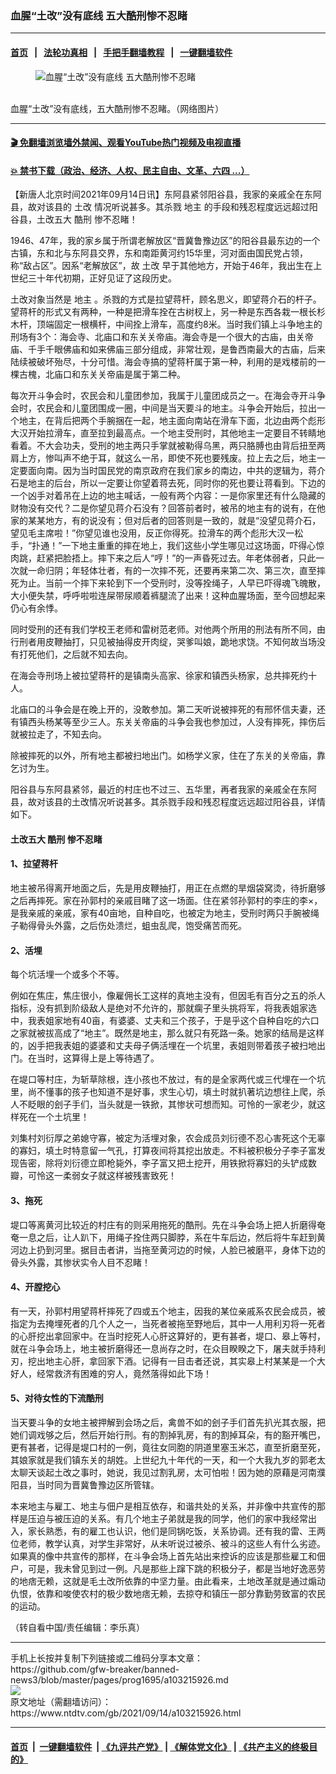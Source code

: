 ### 血腥“土改”没有底线 五大酷刑惨不忍睹
------------------------

#### [首页](https://github.com/gfw-breaker/banned-news3/blob/master/README.md) &nbsp;&nbsp;|&nbsp;&nbsp; [法轮功真相](https://github.com/begood0513/basic/blob/master/README.md)  &nbsp;&nbsp;|&nbsp;&nbsp; [手把手翻墙教程](https://github.com/gfw-breaker/guides/wiki)  &nbsp;&nbsp;|&nbsp;&nbsp; [一键翻墙软件](https://github.com/gfw-breaker/nogfw/blob/master/README.md)  



<div><div class="featured_image">
 <figure>
  <img alt="血腥“土改”没有底线 五大酷刑惨不忍睹" src="https://i.ntdtv.com/assets/uploads/2021/09/2021-09-14_152143.jpg"/>
 </figure><br/>
 <span class="caption">
  血腥“土改”没有底线，五大酷刑惨不忍睹。（网络图片）
 </span>
</div>
</div><hr/>

#### [ 🎬  免翻墙浏览墙外禁闻、观看YouTube热门视频及电视直播](https://github.com/gfw-breaker/HelloWorld)

#### [ 💥  禁书下载（政治、经济、人权、民主自由、文革、六四 ...）](https://github.com/gfw-breaker/books/blob/master/README.md)

<div><div class="post_content" itemprop="articleBody">
 <p>
  【新唐人北京时间2021年09月14日讯】东阿县紧邻阳谷县，我家的亲戚全在东阿县，故对该县的
  <ok href="https://www.ntdtv.com/gb/土改.htm">
   土改
  </ok>
  情况听说甚多。其杀戮
  <ok href="https://www.ntdtv.com/gb/地主.htm">
   地主
  </ok>
  的手段和残忍程度远远超过阳谷县，土改五大
  <ok href="https://www.ntdtv.com/gb/酷刑.htm">
   酷刑
  </ok>
  惨不忍睹！
 </p>
 <p>
  1946、47年，我的家乡属于所谓老解放区“晋冀鲁豫边区”的阳谷县最东边的一个古镇，东和北与东阿县交界，东和南距黄河约15华里，河对面由国民党占领，称“敌占区”。因系“老解放区”，故
  <ok href="https://www.ntdtv.com/gb/土改.htm">
   土改
  </ok>
  早于其他地方，开始于46年，我出生在上世纪三十年代初期，正好见证了这段历史。
 </p>
 <p>
  土改对象当然是
  <ok href="https://www.ntdtv.com/gb/地主.htm">
   地主
  </ok>
  。杀戮的方式是拉望蒋杆，顾名思义，即望蒋介石的杆子。望蒋杆的形式又有两种，一种是把滑车拴在古树杈上，另一种是东西各栽一根长杉木杆，顶端固定一根横杆，中间拴上滑车，高度约8米。当时我们镇上斗争地主的刑场有3个：海会寺、北庙口和东关关帝庙。海会寺是一个很大的古庙，由关帝庙、千手千眼佛庙和如来佛庙三部分组成，非常壮观，是鲁西南最大的古庙，后来陆续被破坏殆尽，十分可惜。海会寺搞的望蒋杆属于第一种，利用的是戏楼前的一棵古槐，北庙口和东关关帝庙是属于第二种。
 </p>
 <p>
  每次开斗争会时，农民会和儿童团参加，我属于儿童团成员之一。在海会寺开斗争会时，农民会和儿童团围成一圈，中间是当天要斗的地主。斗争会开始后，拉出一个地主，在背后把两个手腕捆在一起，地主面向南站在滑车下面，北边由两个彪形大汉开始拉滑车，直至拉到最高点。一个地主受刑时，其他地主一定要目不转睛地看着。不大会功夫，受刑的地主两只手掌就被勒得乌黑，两只胳膊也由背后扭至两肩上方，惨叫声不绝于耳，就这么一吊，即使不死也要残废。拉上去之后，地主一定要面向南。因为当时国民党的南京政府在我们家乡的南边，中共的逻辑为，蒋介石是地主的后台，所以一定要让你望着蒋去死，同时你的死也要让蒋看到。下边的一个凶手对着吊在上边的地主喊话，一般有两个内容：一是你家里还有什么隐藏的财物没有交代？二是你望见蒋介石没有？回答前者时，被吊的地主有的说有，在他家的某某地方，有的说没有；但对后者的回答则是一致的，就是“没望见蒋介石，望见毛主席啦！”你望见谁也没用，反正你得死。拉滑车的两个彪形大汉一松手，“扑通！”一下地主重重的摔在地上，我们这些小学生哪见过这场面，吓得心惊肉跳，赶紧把脸捂上。摔下来之后人“哼！”的一声昏死过去。年老体弱者，只此一次就一命归阴；年轻体壮者，有的一次摔不死，还要再来第二次、第三次，直至摔死为止。当前一个摔下来轮到下一个受刑时，没等拴绳子，人早已吓得魂飞魄散，大小便失禁，呼呼啦啦连屎带尿顺着裤腿流了出来！这种血腥场面，至今回想起来仍心有余悸。
 </p>
 <p>
  同时受刑的还有我们学校王老师和雷树范老师。对他两个所用的刑法有所不同，由行刑者用皮鞭抽打，只见被抽得皮开肉绽，哭爹叫娘，跪地求饶。不知何故当场没有打死他们，之后就不知去向。
 </p>
 <p>
  在海会寺刑场上被拉望蒋杆的是镇南头高家、徐家和镇西头杨家，总共摔死约十人。
 </p>
 <p>
  北庙口的斗争会是在晚上开的，没敢参加。第二天听说被摔死的有邢怀信夫妻，还有镇西头杨某等至少三人。东关关帝庙的斗争会我也参加过，人没有摔死，摔伤后就被拉走了，不知去向。
 </p>
 <p>
  除被摔死的以外，所有地主都被扫地出门。如杨学义家，住在了东关的关帝庙，靠乞讨为生。
 </p>
 <p>
  阳谷县与东阿县紧邻，最近的村庄也不过三、五华里，再者我家的亲戚全在东阿县，故对该县的土改情况听说甚多。其杀戮手段和残忍程度远远超过阳谷县，详情如下。
 </p>
 <h4>
  土改五大
  <ok href="https://www.ntdtv.com/gb/酷刑.htm">
   酷刑
  </ok>
  惨不忍睹
 </h4>
 <h4>
  1、拉望蒋杆
 </h4>
 <p>
  地主被吊得离开地面之后，先是用皮鞭抽打，用正在点燃的旱烟袋窝烫，待折磨够之后再摔死。家在孙郭村的亲戚目睹了这一场面。住在紧邻孙郭村的李庄的李×，是我亲戚的亲戚，家有40亩地，自种自吃，也被定为地主，受刑时两只手腕被绳子勒得骨头外露，之后伤处溃烂，蛆虫乱爬，饱受痛苦而死。
 </p>
 <h4>
  2、活埋
 </h4>
 <p>
  每个坑活埋一个或多个不等。
 </p>
 <p>
  例如在焦庄，焦庄很小，像雇佣长工这样的真地主没有，但因毛有百分之五的杀人指标，没有抓到阶级敌人是绝对不允许的，那就瘸子里头挑将军，将我表姐家选中，我表姐家地有40亩，有婆婆、丈夫和三个孩子，于是乎这个自种自吃的六口之家就被拔高成了“地主”。既然是地主，那么就只有死路一条。她家的结局是这样的，凶手把我表姐的婆婆和丈夫母子俩活埋在一个坑里，表姐则带着孩子被扫地出门。在当时，这算得上是上等待遇了。
 </p>
 <p>
  在堤口等村庄，为斩草除根，连小孩也不放过，有的是全家两代或三代埋在一个坑里，尚不懂事的孩子也知道不是好事，求生心切，填土时就扒著坑边想往上爬，杀人不眨眼的刽子手们，当头就是一铁掀，其惨状可想而知。可怜的一家老少，就这样死在一个土坑里！
 </p>
 <p>
  刘集村刘衍厚之弟媳守寡，被定为活埋对象，农会成员刘衍德不忍心害死这个无辜的寡妇，填土时特意留一气孔，打算夜间将其挖出放走。不料被积极分子李子富发现告密，除将刘衍德立即枪毙外，李子富又把土挖开，用铁掀将寡妇的头铲成数瓣，可怜这一柔弱女子就这样被残害致死！
 </p>
 <h4>
  3、拖死
 </h4>
 <p>
  堤口等离黄河比较近的村庄有的则采用拖死的酷刑。先在斗争会场上把人折磨得奄奄一息之后，让人趴下，用绳子拴住两只脚脖，系在牛车后边，然后将牛车赶到黄河边上扔到河里。据目击者讲，当拖至黄河边的时候，人脸已被磨平，身体下边的骨头外露，其惨状实令人目不忍睹！
 </p>
 <h4>
  4、开膛挖心
 </h4>
 <p>
  有一天，孙郭村用望蒋杆摔死了四或五个地主，因我的某位亲戚系农民会成员，被指定为去掩埋死者的几个人之一，当死者被拖至野地后，其中一人用利刃将一死者的心肝挖出拿回家中。在当时挖死人心肝这算好的，更有甚者，堤口、皋上等村，就在斗争会场上，地主被折磨得还一息尚存之时，在众目睽睽之下，屠夫就手持利刃，挖出地主心肝，拿回家下酒。记得有一目击者还说，其实皋上村某某是一个大好人，经常救济有困难的穷人，竟然落得如此下场！
 </p>
 <h4>
  5、对待女性的下流酷刑
 </h4>
 <p>
  当天要斗争的女地主被押解到会场之后，禽兽不如的刽子手们首先扒光其衣服，把她们调戏够之后，然后开始行刑。有的割掉乳房，有的割掉耳朵，有的豁开嘴巴，更有甚者，记得是堤口村的一例，竟往女同胞的阴道里塞玉米芯，直至折磨至死，其娘家就是我们镇东关的胡姓。上世纪九十年代的一天，和一个大我九岁的郭老太太聊天谈起土改之事时，她说，我见过割乳房，太可怕啦！因为她的原藉是河南濮阳县，当时同为晋冀鲁豫边区所管辖。
 </p>
 <p>
  本来地主与雇工、地主与佃户是相互依存，和谐共处的关系，并非像中共宣传的那样是压迫与被压迫的关系。有几个地主子弟就是我的同学，他们的家中我经常出入，家长熟悉，有的雇工也认识，他们是同锅吃饭，关系协调。还有我的雷、王两位老师，教学认真，对学生非常好，从未听说过被杀、被斗的这些人有什么劣迹。如果真的像中共宣传的那样，在斗争会场上首先站出来控诉的应该是那些雇工和佃户，可是，我未曾见到过一例。凡是那些上蹿下跳的积极分子，都是当地好逸恶劳的地痞无赖，这就是毛土改所依靠的中坚力量。由此看来，土地改革就是通过煽动仇恨，依靠和唆使农村的极少数地痞无赖，去掠夺和镇压一部分靠勤劳致富的农民的运动。
 </p>
 <p>
  （转自看中国/责任编辑：李乐真）
 </p>
 <div class="single_ad">
 </div>
</div>
</div>
<hr/>
手机上长按并复制下列链接或二维码分享本文章：<br/>
https://github.com/gfw-breaker/banned-news3/blob/master/pages/prog1695/a103215926.md <br/>
<a href='https://github.com/gfw-breaker/banned-news3/blob/master/pages/prog1695/a103215926.md'><img src='https://github.com/gfw-breaker/banned-news3/blob/master/pages/prog1695/a103215926.md.png'/></a> <br/>
原文地址（需翻墙访问）：https://www.ntdtv.com/gb/2021/09/14/a103215926.html


------------------------
#### [首页](https://github.com/gfw-breaker/banned-news3/blob/master/README.md) &nbsp;|&nbsp; [一键翻墙软件](https://github.com/gfw-breaker/nogfw/blob/master/README.md) &nbsp;| [《九评共产党》](https://github.com/gfw-breaker/9ping.md/blob/master/README.md#九评之一评共产党是什么) | [《解体党文化》](https://github.com/gfw-breaker/jtdwh.md/blob/master/README.md) | [《共产主义的终极目的》](https://github.com/gfw-breaker/gczydzjmd.md/blob/master/README.md)


<img src='http://gfw-breaker.win/banned-news3/pages/prog1695/a103215926.md' width='0px' height='0px'/>
